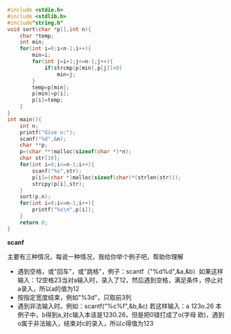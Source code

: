 ```c++
#include <stdio.h>
#include <stdlib.h>
#include"string.h"
void sort(char *p[],int n){
    char *temp;
    int min;
    for(int i=0;i<n-1;i++){
        min=i;
        for(int j=i+1;j<=n-1;j++){
            if(strcmp(p[min],p[j])>0)
                min=j;
        }
        temp=p[min];
        p[min]=p[i];
        p[i]=temp;
    }
}
int main(){
    int n;
    printf("Give n:");
    scanf("%d",&n);
    char **p;
    p=(char **)malloc(sizeof(char *)*n);
    char str[10];
    for(int i=0;i<=n-1;i++){
        scanf("%s",str);
        p[i]=(char *)malloc(sizeof(char)*(strlen(str)));
        strcpy(p[i],str);
    }
    sort(p,n);
    for(int i=0;i<=n-1;i++){
        printf("%s\n",p[i]);
    }
    return 0;
}
```

**scanf**

主要有三种情况，每说一种情况，我给你举个例子吧，帮助你理解

- 遇到空格，或"回车"，或"跳格"，例子：scantf（"%d%d",&a,&b）如果这样输入：12空格23当对a输入时，录入了12，然后遇到空格，满足条件，停止对a录入，所以a的值为12
- 按指定宽度结束，例如"%3d"，只取前3列
- 遇到非法输入时。例如：scantf("%c%f",&b,&c) 若这样输入：a 123o.26 本例子中，b得到a,对c输入本该是1230.26，但是把0错打成了o(字母 欧)，遇到o属于非法输入，结束对c的录入，所以c得值为123